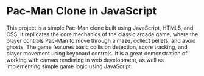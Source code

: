 # Pac-Man Clone in JavaScript

This project is a simple Pac-Man clone built using JavaScript, HTML5, and CSS. 
It replicates the core mechanics of the classic arcade game, where the player controls Pac-Man to move through a maze, 
collect pellets, and avoid ghosts. The game features basic collision detection, score tracking, and player movement using keyboard controls. 
It is a great demonstration of working with canvas rendering in web development, as well as implementing simple game logic using JavaScript.
